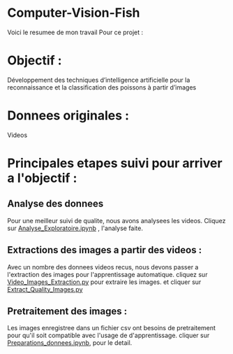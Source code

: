 # Computer-Vision-Fish

Voici le resumee de mon travail Pour ce projet :
# Objectif : 
Développement des techniques d’intelligence artificielle
pour la reconnaissance et la classification des poissons à
partir d’images

# Donnees originales : 
Videos

# Principales etapes suivi pour arriver a l'objectif :
## Analyse des donnees
Pour une meilleur suivi de qualite, nous avons analysees les videos. Cliquez sur [Analyse_Exploratoire.ipynb](https://github.com/Mikael1226/Computer-Vision-Fish/blob/main/Analyse_Exploratoire.ipynb) , l'analyse faite.
## Extractions des images a partir des videos :
Avec un nombre des donnees videos recus, nous devons passer a l'extraction des images pour l'apprentissage automatique. cliquez sur [Video_Images_Extraction.py](https://github.com/Mikael1226/Computer-Vision-Fish/blob/main/Video_Images_Extraction.py) pour extraire les images. et cliquer sur [Extract_Quality_Images.py](https://github.com/Mikael1226/Computer-Vision-Fish/blob/main/Extract_Quality_Images.py)

## Pretraitement des images :
Les images enregistree dans un fichier csv ont besoins de pretraitement  pour qu'il soit compatible avec l'usage de d'apprentissage. cliquer sur [Preparations_donnees.ipynb](https://github.com/Mikael1226/Computer-Vision-Fish/blob/main/Preparations_donnees.ipynb), pour le detail.
